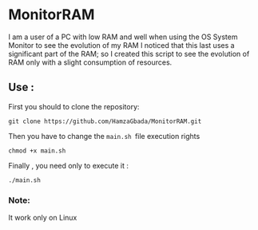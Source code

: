 # MonitorRAM
I am a user of a PC with low RAM and well when using the OS System Monitor to see the evolution of my RAM I noticed that this last uses a significant part of the RAM; so I created this script to see the evolution of RAM only with a slight consumption of resources.
## Use :
First you should to clone the repository:
```
git clone https://github.com/HamzaGbada/MonitorRAM.git
```
Then you have to change the `main.sh `file execution rights
```
chmod +x main.sh
```
Finally , you need only to execute it :
```
./main.sh
```
### Note:
It work only on Linux
